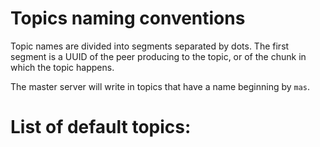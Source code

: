 # Topics naming conventions

Topic names are divided into segments separated by dots.
The first segment is a UUID of the peer producing to the topic, or of the chunk in which the topic happens.

The master server will write in topics that have a name beginning by `mas`.

# List of default topics:
